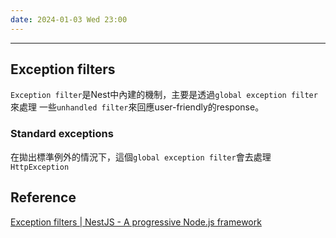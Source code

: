 ```yaml
---
date: 2024-01-03 Wed 23:00
---
```

---
## Exception filters

`Exception filter`是Nest中內建的機制，主要是透過`global exception filter`來處理
一些`unhandled filter`來回應user-friendly的response。

### Standard exceptions

在拋出標準例外的情況下，這個`global exception filter`會去處理`HttpException`


## Reference

[Exception filters | NestJS - A progressive Node.js framework](https://docs.nestjs.com/exception-filters)